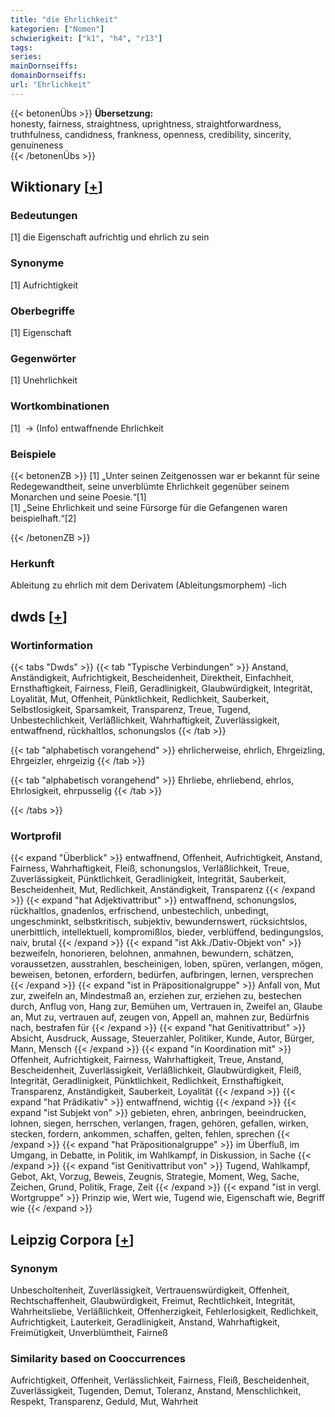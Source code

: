```yaml
---
title: "die Ehrlichkeit"
kategorien: ["Nomen"]
schwierigkeit: ["k1", "h4", "r13"]
tags:
series:
mainDornseiffs:
domainDornseiffs:
url: "Ehrlichkeit"
---
```


{{< betonenÜbs >}}
**Übersetzung:**  
honesty, fairness, straightness, uprightness, straightforwardness, truthfulness, candidness, frankness, openness, credibility, sincerity, genuineness  
{{< /betonenÜbs >}}

## Wiktionary [[+](https://de.wiktionary.org/wiki/Ehrlichkeit)]

### Bedeutungen
[1] die Eigenschaft aufrichtig und ehrlich zu sein  

### Synonyme
[1] Aufrichtigkeit  

### Oberbegriffe
[1] Eigenschaft  

### Gegenwörter
[1] Unehrlichkeit  

### Wortkombinationen
[1]  -> (Info) entwaffnende Ehrlichkeit  

### Beispiele
{{< betonenZB >}}
[1] „Unter seinen Zeitgenossen war er bekannt für seine Redegewandtheit, seine unverblümte Ehrlichkeit gegenüber seinem Monarchen und seine Poesie.“[1]  
[1] „Seine Ehrlichkeit und seine Fürsorge für die Gefangenen waren beispielhaft.“[2]  

{{< /betonenZB >}}
### Herkunft
Ableitung zu ehrlich mit dem Derivatem (Ableitungsmorphem) -lich  



## dwds [[+](https://www.dwds.de/wb/Ehrlichkeit)]

### Wortinformation
{{< tabs "Dwds" >}}
{{< tab "Typische Verbindungen" >}}
Anstand, Anständigkeit, Aufrichtigkeit, Bescheidenheit, Direktheit, Einfachheit, Ernsthaftigkeit, Fairness, Fleiß, Geradlinigkeit, Glaubwürdigkeit, Integrität, Loyalität, Mut, Offenheit, Pünktlichkeit, Redlichkeit, Sauberkeit, Selbstlosigkeit, Sparsamkeit, Transparenz, Treue, Tugend, Unbestechlichkeit, Verläßlichkeit, Wahrhaftigkeit, Zuverlässigkeit, entwaffnend, rückhaltlos, schonungslos
{{< /tab >}}

{{< tab "alphabetisch vorangehend" >}}
ehrlicherweise, ehrlich, Ehrgeizling, Ehrgeizler, ehrgeizig
{{< /tab >}}

{{< tab "alphabetisch vorangehend" >}}
Ehrliebe, ehrliebend, ehrlos, Ehrlosigkeit, ehrpusselig
{{< /tab >}}

{{< /tabs >}}

### Wortprofil
{{< expand "Überblick" >}} entwaffnend, Offenheit, Aufrichtigkeit, Anstand, Fairness, Wahrhaftigkeit, Fleiß, schonungslos, Verläßlichkeit, Treue, Zuverlässigkeit, Pünktlichkeit, Geradlinigkeit, Integrität, Sauberkeit, Bescheidenheit, Mut, Redlichkeit, Anständigkeit, Transparenz {{< /expand >}}
{{< expand "hat Adjektivattribut" >}} entwaffnend, schonungslos, rückhaltlos, gnadenlos, erfrischend, unbestechlich, unbedingt, ungeschminkt, selbstkritisch, subjektiv, bewundernswert, rücksichtslos, unerbittlich, intellektuell, kompromißlos, bieder, verblüffend, bedingungslos, naiv, brutal {{< /expand >}}
{{< expand "ist Akk./Dativ-Objekt von" >}} bezweifeln, honorieren, belohnen, anmahnen, bewundern, schätzen, voraussetzen, ausstrahlen, bescheinigen, loben, spüren, verlangen, mögen, beweisen, betonen, erfordern, bedürfen, aufbringen, lernen, versprechen {{< /expand >}}
{{< expand "ist in Präpositionalgruppe" >}} Anfall von, Mut zur, zweifeln an, Mindestmaß an, erziehen zur, erziehen zu, bestechen durch, Anflug von, Hang zur, Bemühen um, Vertrauen in, Zweifel an, Glaube an, Mut zu, vertrauen auf, zeugen von, Appell an, mahnen zur, Bedürfnis nach, bestrafen für {{< /expand >}}
{{< expand "hat Genitivattribut" >}} Absicht, Ausdruck, Aussage, Steuerzahler, Politiker, Kunde, Autor, Bürger, Mann, Mensch {{< /expand >}}
{{< expand "in Koordination mit" >}} Offenheit, Aufrichtigkeit, Fairness, Wahrhaftigkeit, Treue, Anstand, Bescheidenheit, Zuverlässigkeit, Verläßlichkeit, Glaubwürdigkeit, Fleiß, Integrität, Geradlinigkeit, Pünktlichkeit, Redlichkeit, Ernsthaftigkeit, Transparenz, Anständigkeit, Sauberkeit, Loyalität {{< /expand >}}
{{< expand "hat Prädikativ" >}} entwaffnend, wichtig {{< /expand >}}
{{< expand "ist Subjekt von" >}} gebieten, ehren, anbringen, beeindrucken, lohnen, siegen, herrschen, verlangen, fragen, gehören, gefallen, wirken, stecken, fordern, ankommen, schaffen, gelten, fehlen, sprechen {{< /expand >}}
{{< expand "hat Präpositionalgruppe" >}} im Überfluß, im Umgang, in Debatte, in Politik, im Wahlkampf, in Diskussion, in Sache {{< /expand >}}
{{< expand "ist Genitivattribut von" >}} Tugend, Wahlkampf, Gebot, Akt, Vorzug, Beweis, Zeugnis, Strategie, Moment, Weg, Sache, Zeichen, Grund, Politik, Frage, Zeit {{< /expand >}}
{{< expand "ist in vergl. Wortgruppe" >}} Prinzip wie, Wert wie, Tugend wie, Eigenschaft wie, Begriff wie {{< /expand >}}

## Leipzig Corpora [[+](https://corpora.uni-leipzig.de/en/res?word=Ehrlichkeit&corpusId=deu_newscrawl-public_2018)]


### Synonym
Unbescholtenheit, Zuverlässigkeit, Vertrauenswürdigkeit, Offenheit, Rechtschaffenheit, Glaubwürdigkeit, Freimut, Rechtlichkeit, Integrität, Wahrheitsliebe, Verläßlichkeit, Offenherzigkeit, Fehlerlosigkeit, Redlichkeit, Aufrichtigkeit, Lauterkeit, Geradlinigkeit, Anstand, Wahrhaftigkeit, Freimütigkeit, Unverblümtheit, Fairneß


### Similarity based on Cooccurrences
Aufrichtigkeit, Offenheit, Verlässlichkeit, Fairness, Fleiß, Bescheidenheit, Zuverlässigkeit, Tugenden, Demut, Toleranz, Anstand, Menschlichkeit, Respekt, Transparenz, Geduld, Mut, Wahrheit

